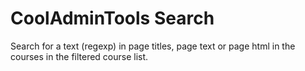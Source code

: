 # CoolAdminTools Search
Search for a text (regexp) in page titles, page text or page html in the courses in the filtered course list.
